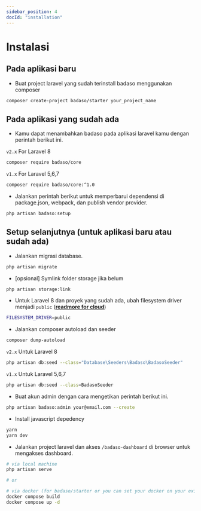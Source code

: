 ```yaml
---
sidebar_position: 4
docId: "installation"
---
```


# Instalasi

## Pada aplikasi baru

- Buat project laravel yang sudah terinstall badaso menggunakan composer

```bash
composer create-project badaso/starter your_project_name
```

## Pada aplikasi yang sudah ada

- Kamu dapat menambahkan badaso pada aplikasi laravel kamu dengan perintah berikut ini.

`v2.x` For Laravel 8

```bash
composer require badaso/core
```

`v1.x` For Laravel 5,6,7

```bash
composer require badaso/core:^1.0
```

- Jalankan perintah berikut untuk memperbarui dependensi di package.json, webpack, dan publish vendor provider.

```bash
php artisan badaso:setup
```

## Setup selanjutnya (untuk aplikasi baru atau sudah ada)

- Jalankan migrasi database.

```bash
php artisan migrate
```

- [opsional] Symlink folder storage jika belum

```bash
php artisan storage:link
```

- Untuk Laravel 8 dan proyek yang sudah ada, ubah filesystem driver menjadi `public` (**[readmore for cloud](/core-concept/storage)**)

```bash
FILESYSTEM_DRIVER=public
```

- Jalankan composer autoload dan seeder

```bash
composer dump-autoload
```

`v2.x` Untuk Laravel 8

```bash
php artisan db:seed --class="Database\Seeders\Badaso\BadasoSeeder"
```

`v1.x` Untuk Laravel 5,6,7

```bash
php artisan db:seed --class=BadasoSeeder
```

- Buat akun admin dengan cara mengetikan perintah berikut ini.

```bash
php artisan badaso:admin your@email.com --create
```

- Install javascript depedency

```bash
yarn
yarn dev
```

- Jalankan project laravel dan akses `/badaso-dashboard` di browser untuk mengakses dashboard.

```bash
# via local machine
php artisan serve

# or

# via docker (for badaso/starter or you can set your docker on your existing project)
docker compose build
docker compose up -d
```

